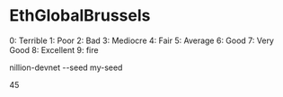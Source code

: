 # EthGlobalBrussels
 
0: Terrible
1: Poor
2: Bad
3: Mediocre
4: Fair
5: Average
6: Good
7: Very Good
8: Excellent
9: fire

nillion-devnet --seed my-seed

45
